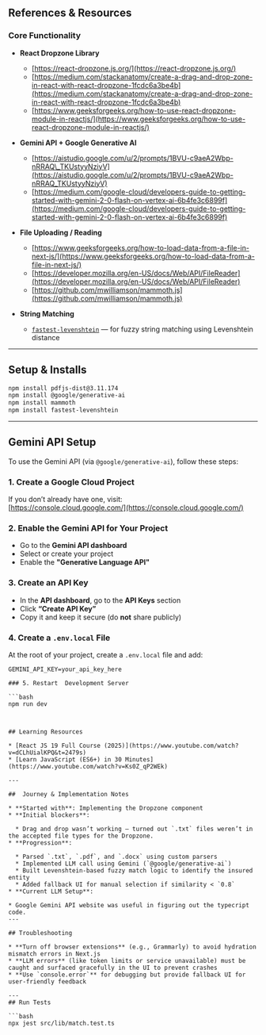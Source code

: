 ## References & Resources

### Core Functionality

* **React Dropzone Library**

  * [https://react-dropzone.js.org/](https://react-dropzone.js.org/)
  * [https://medium.com/stackanatomy/create-a-drag-and-drop-zone-in-react-with-react-dropzone-1fcdc6a3be4b](https://medium.com/stackanatomy/create-a-drag-and-drop-zone-in-react-with-react-dropzone-1fcdc6a3be4b)
  * [https://www.geeksforgeeks.org/how-to-use-react-dropzone-module-in-reactjs/](https://www.geeksforgeeks.org/how-to-use-react-dropzone-module-in-reactjs/)

* **Gemini API + Google Generative AI**

  * [https://aistudio.google.com/u/2/prompts/1BVU-c9aeA2Wbp-nRRAQ\_TKUstyyNziyV](https://aistudio.google.com/u/2/prompts/1BVU-c9aeA2Wbp-nRRAQ_TKUstyyNziyV)
  * [https://medium.com/google-cloud/developers-guide-to-getting-started-with-gemini-2-0-flash-on-vertex-ai-6b4fe3c6899f](https://medium.com/google-cloud/developers-guide-to-getting-started-with-gemini-2-0-flash-on-vertex-ai-6b4fe3c6899f)

* **File Uploading / Reading**

  * [https://www.geeksforgeeks.org/how-to-load-data-from-a-file-in-next-js/](https://www.geeksforgeeks.org/how-to-load-data-from-a-file-in-next-js/)
  * [https://developer.mozilla.org/en-US/docs/Web/API/FileReader](https://developer.mozilla.org/en-US/docs/Web/API/FileReader)
  * [https://github.com/mwilliamson/mammoth.js](https://github.com/mwilliamson/mammoth.js)

* **String Matching**

  * [`fastest-levenshtein`](https://www.npmjs.com/package/fastest-levenshtein) — for fuzzy string matching using Levenshtein distance

---

##  Setup & Installs

```bash
npm install pdfjs-dist@3.11.174
npm install @google/generative-ai
npm install mammoth
npm install fastest-levenshtein
```

---
## Gemini API Setup

To use the Gemini API (via `@google/generative-ai`), follow these steps:

### 1. Create a Google Cloud Project

If you don’t already have one, visit:  
 [https://console.cloud.google.com/](https://console.cloud.google.com/)

### 2. Enable the Gemini API for Your Project

- Go to the **Gemini API dashboard**
- Select or create your project
- Enable the **"Generative Language API"**

### 3. Create an API Key

- In the **API dashboard**, go to the **API Keys** section
- Click **“Create API Key”**
- Copy it and keep it secure (do **not** share publicly)

### 4. Create a `.env.local` File

At the root of your project, create a `.env.local` file and add:

```env
GEMINI_API_KEY=your_api_key_here

### 5. Restart  Development Server

```bash
npm run dev



## Learning Resources

* [React JS 19 Full Course (2025)](https://www.youtube.com/watch?v=dCLhUialKPQ&t=2479s)
* [Learn JavaScript (ES6+) in 30 Minutes](https://www.youtube.com/watch?v=Ks0Z_qP2WEk)

---

##  Journey & Implementation Notes

* **Started with**: Implementing the Dropzone component
* **Initial blockers**:

  * Drag and drop wasn’t working — turned out `.txt` files weren’t in the accepted file types for the Dropzone.
* **Progression**:

  * Parsed `.txt`, `.pdf`, and `.docx` using custom parsers
  * Implemented LLM call using Gemini (`@google/generative-ai`)
  * Built Levenshtein-based fuzzy match logic to identify the insured entity
  * Added fallback UI for manual selection if similarity < `0.8`
* **Current LLM Setup**:

* Google Gemini API website was useful in figuring out the typecript code.
---

## Troubleshooting

* **Turn off browser extensions** (e.g., Grammarly) to avoid hydration mismatch errors in Next.js
* **LLM errors** (like token limits or service unavailable) must be caught and surfaced gracefully in the UI to prevent crashes
* **Use `console.error`** for debugging but provide fallback UI for user-friendly feedback

---
## Run Tests

```bash
npx jest src/lib/match.test.ts

